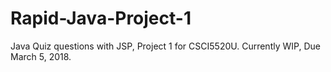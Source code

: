 # Rapid-Java-Project-1
Java Quiz questions with JSP, Project 1 for CSCI5520U.
Currently WIP, Due March 5, 2018.

